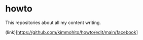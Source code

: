 # howto
This repositories about all my content writing.

(link)[https://github.com/kimmohito/howto/edit/main/facebook]
